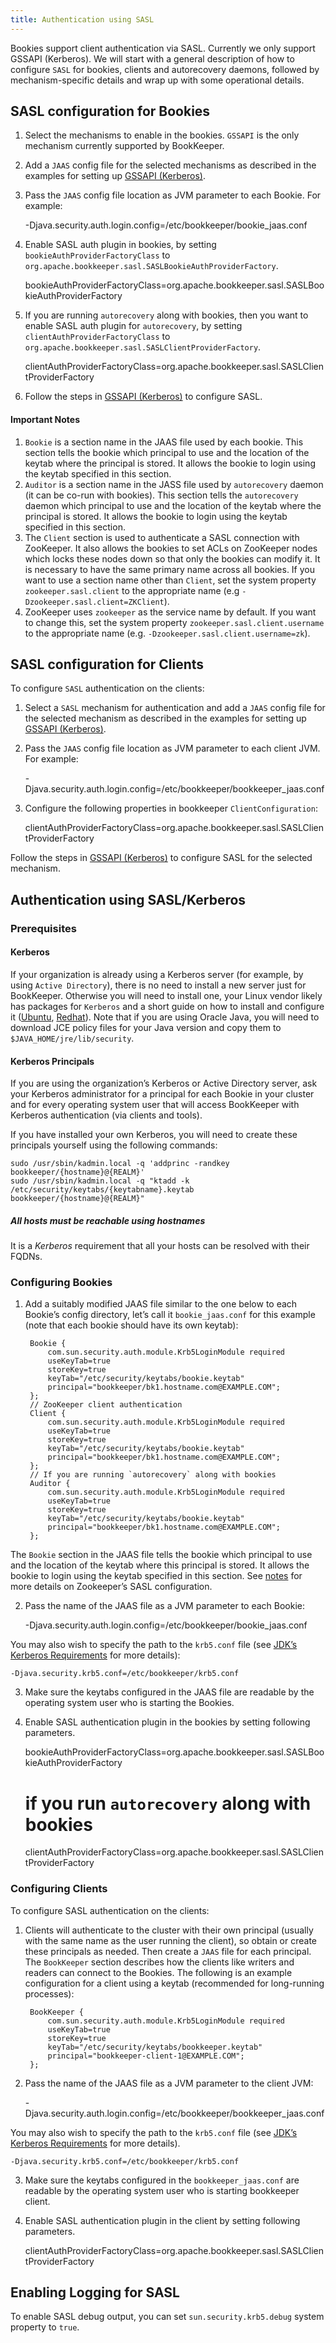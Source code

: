 ```yaml
---
title: Authentication using SASL
---
```


Bookies support client authentication via SASL. Currently we only support GSSAPI (Kerberos). We will start
with a general description of how to configure `SASL` for bookies, clients and autorecovery daemons, followed
by mechanism-specific details and wrap up with some operational details.

## SASL configuration for Bookies

1. Select the mechanisms to enable in the bookies. `GSSAPI` is the only mechanism currently supported by BookKeeper.
2. Add a `JAAS` config file for the selected mechanisms as described in the examples for setting up [GSSAPI (Kerberos)](#kerberos).
3. Pass the `JAAS` config file location as JVM parameter to each Bookie. For example:

    -Djava.security.auth.login.config=/etc/bookkeeper/bookie_jaas.conf 

4. Enable SASL auth plugin in bookies, by setting `bookieAuthProviderFactoryClass` to `org.apache.bookkeeper.sasl.SASLBookieAuthProviderFactory`.

    bookieAuthProviderFactoryClass=org.apache.bookkeeper.sasl.SASLBookieAuthProviderFactory

5. If you are running `autorecovery` along with bookies, then you want to enable SASL auth plugin for `autorecovery`, by setting
    `clientAuthProviderFactoryClass` to `org.apache.bookkeeper.sasl.SASLClientProviderFactory`.

    clientAuthProviderFactoryClass=org.apache.bookkeeper.sasl.SASLClientProviderFactory

6. Follow the steps in [GSSAPI (Kerberos)](#kerberos) to configure SASL.

#### <a name="notes"></a> Important Notes

1. `Bookie` is a section name in the JAAS file used by each bookie. This section tells the bookie which principal to use
    and the location of the keytab where the principal is stored. It allows the bookie to login using the keytab specified in this section.
2. `Auditor` is a section name in the JASS file used by `autorecovery` daemon (it can be co-run with bookies). This section tells the
    `autorecovery` daemon which principal to use and the location of the keytab where the principal is stored. It allows the bookie to
    login using the keytab specified in this section.
3. The `Client` section is used to authenticate a SASL connection with ZooKeeper. It also allows the bookies to set ACLs on ZooKeeper nodes
    which locks these nodes down so that only the bookies can modify it. It is necessary to have the same primary name across all bookies.
    If you want to use a section name other than `Client`, set the system property `zookeeper.sasl.client` to the appropriate name
    (e.g `-Dzookeeper.sasl.client=ZKClient`).
4. ZooKeeper uses `zookeeper` as the service name by default. If you want to change this, set the system property
    `zookeeper.sasl.client.username` to the appropriate name (e.g. `-Dzookeeper.sasl.client.username=zk`).

## SASL configuration for Clients

To configure `SASL` authentication on the clients:

1. Select a `SASL` mechanism for authentication and add a `JAAS` config file for the selected mechanism as described in the examples for
    setting up [GSSAPI (Kerberos)](#kerberos).
2. Pass the `JAAS` config file location as JVM parameter to each client JVM. For example:

    -Djava.security.auth.login.config=/etc/bookkeeper/bookkeeper_jaas.conf 


3. Configure the following properties in bookkeeper `ClientConfiguration`:

    clientAuthProviderFactoryClass=org.apache.bookkeeper.sasl.SASLClientProviderFactory


Follow the steps in [GSSAPI (Kerberos)](#kerberos) to configure SASL for the selected mechanism.

## <a name="kerberos"></a> Authentication using SASL/Kerberos

### Prerequisites

#### Kerberos

If your organization is already using a Kerberos server (for example, by using `Active Directory`), there is no need to
install a new server just for BookKeeper. Otherwise you will need to install one, your Linux vendor likely has packages
for `Kerberos` and a short guide on how to install and configure it ([Ubuntu](https://help.ubuntu.com/community/Kerberos),
[Redhat](https://access.redhat.com/documentation/en-US/Red_Hat_Enterprise_Linux/6/html/Managing_Smart_Cards/installing-kerberos.html)).
Note that if you are using Oracle Java, you will need to download JCE policy files for your Java version and copy them to `$JAVA_HOME/jre/lib/security`.

#### Kerberos Principals

If you are using the organization’s Kerberos or Active Directory server, ask your Kerberos administrator for a principal
for each Bookie in your cluster and for every operating system user that will access BookKeeper with Kerberos authentication
(via clients and tools).

If you have installed your own Kerberos, you will need to create these principals yourself using the following commands:


    sudo /usr/sbin/kadmin.local -q 'addprinc -randkey bookkeeper/{hostname}@{REALM}'
    sudo /usr/sbin/kadmin.local -q "ktadd -k /etc/security/keytabs/{keytabname}.keytab bookkeeper/{hostname}@{REALM}"


##### All hosts must be reachable using hostnames

It is a *Kerberos* requirement that all your hosts can be resolved with their FQDNs.

### Configuring Bookies

1. Add a suitably modified JAAS file similar to the one below to each Bookie’s config directory, let’s call it `bookie_jaas.conf`
for this example (note that each bookie should have its own keytab):


        Bookie {
            com.sun.security.auth.module.Krb5LoginModule required
            useKeyTab=true
            storeKey=true
            keyTab="/etc/security/keytabs/bookie.keytab"
            principal="bookkeeper/bk1.hostname.com@EXAMPLE.COM";
        };
        // ZooKeeper client authentication
        Client {
            com.sun.security.auth.module.Krb5LoginModule required
            useKeyTab=true
            storeKey=true
            keyTab="/etc/security/keytabs/bookie.keytab"
            principal="bookkeeper/bk1.hostname.com@EXAMPLE.COM";
        };
        // If you are running `autorecovery` along with bookies
        Auditor {
            com.sun.security.auth.module.Krb5LoginModule required
            useKeyTab=true
            storeKey=true
            keyTab="/etc/security/keytabs/bookie.keytab"
            principal="bookkeeper/bk1.hostname.com@EXAMPLE.COM";
        };



The `Bookie` section in the JAAS file tells the bookie which principal to use and the location of the keytab where this principal is stored.
It allows the bookie to login using the keytab specified in this section. See [notes](#notes) for more details on Zookeeper’s SASL configuration.

2. Pass the name of the JAAS file as a JVM parameter to each Bookie:

    -Djava.security.auth.login.config=/etc/bookkeeper/bookie_jaas.conf


You may also wish to specify the path to the `krb5.conf` file
(see [JDK’s Kerberos Requirements](https://docs.oracle.com/javase/8/docs/technotes/guides/security/jgss/tutorials/KerberosReq.html) for more details):

    -Djava.security.krb5.conf=/etc/bookkeeper/krb5.conf


3. Make sure the keytabs configured in the JAAS file are readable by the operating system user who is starting the Bookies.

4. Enable SASL authentication plugin in the bookies by setting following parameters.


    bookieAuthProviderFactoryClass=org.apache.bookkeeper.sasl.SASLBookieAuthProviderFactory
    # if you run `autorecovery` along with bookies
    clientAuthProviderFactoryClass=org.apache.bookkeeper.sasl.SASLClientProviderFactory


### Configuring Clients

To configure SASL authentication on the clients:

1. Clients will authenticate to the cluster with their own principal (usually with the same name as the user running the client),
    so obtain or create these principals as needed. Then create a `JAAS` file for each principal. The `BookKeeper` section describes
    how the clients like writers and readers can connect to the Bookies. The following is an example configuration for a client using
    a keytab (recommended for long-running processes):


        BookKeeper {
            com.sun.security.auth.module.Krb5LoginModule required
            useKeyTab=true
            storeKey=true
            keyTab="/etc/security/keytabs/bookkeeper.keytab"
            principal="bookkeeper-client-1@EXAMPLE.COM";
        };


2. Pass the name of the JAAS file as a JVM parameter to the client JVM:

    -Djava.security.auth.login.config=/etc/bookkeeper/bookkeeper_jaas.conf


You may also wish to specify the path to the `krb5.conf` file (see
[JDK’s Kerberos Requirements](https://docs.oracle.com/javase/8/docs/technotes/guides/security/jgss/tutorials/KerberosReq.html) for more details).

    -Djava.security.krb5.conf=/etc/bookkeeper/krb5.conf


3. Make sure the keytabs configured in the `bookkeeper_jaas.conf` are readable by the operating system user who is starting bookkeeper client.

4. Enable SASL authentication plugin in the client by setting following parameters.

    clientAuthProviderFactoryClass=org.apache.bookkeeper.sasl.SASLClientProviderFactory


## Enabling Logging for SASL

To enable SASL debug output, you can set `sun.security.krb5.debug` system property to `true`.

